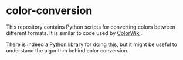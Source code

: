# color-conversion
This repository contains Python scripts for converting colors between different formats. It is similar to code used by [ColorWiki](https://colorwiki.org).

There is indeed a [Python library](https://docs.python.org/2/library/colorsys.html) for doing this, but it might be useful to understand the algorithm behind color conversion.

